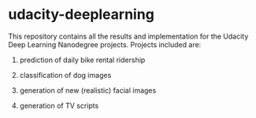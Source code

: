 # udacity-deeplearning

This repository contains all the results and implementation for the Udacity Deep Learning Nanodegree projects. Projects included are:

1) prediction of daily bike rental ridership

2) classification of dog images

3) generation of new (realistic) facial images

4) generation of TV scripts
